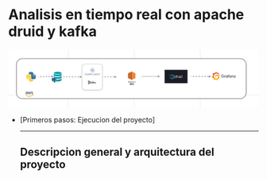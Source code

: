 # Analisis en tiempo real con apache druid y kafka 

![Arquitectura del Proyecto](https://github.com/Sugeyhv/Analisis-en-tiempo-real-con-Apache-Druid-y-Kafka/raw/main/imagenes/Arquitectura_del_proyecto.png)

* [Primeros pasos: Ejecucion del proyecto]

  ---

  ## Descripcion general y arquitectura del proyecto
  
